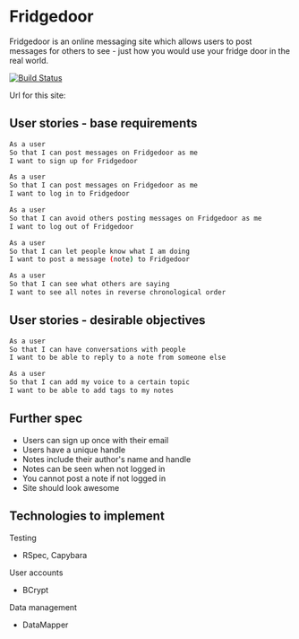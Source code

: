 Fridgedoor
==========

Fridgedoor is an online messaging site which allows users to post messages for others to see - just how you would use your fridge door in the real world.

[![Build Status](https://travis-ci.org/james-miller/chitter-challenge.svg)](https://travis-ci.org/james-miller/chitter-challenge)

Url for this site: [](https://fridgedoor.herokuapp.com)

User stories - base requirements
--------------------------------

```sh
As a user
So that I can post messages on Fridgedoor as me
I want to sign up for Fridgedoor

As a user
So that I can post messages on Fridgedoor as me
I want to log in to Fridgedoor

As a user
So that I can avoid others posting messages on Fridgedoor as me
I want to log out of Fridgedoor

As a user
So that I can let people know what I am doing  
I want to post a message (note) to Fridgedoor

As a user
So that I can see what others are saying  
I want to see all notes in reverse chronological order
```

User stories - desirable objectives
-----------------------------------

```sh
As a user
So that I can have conversations with people
I want to be able to reply to a note from someone else

As a user
So that I can add my voice to a certain topic
I want to be able to add tags to my notes
```

Further spec
------------

* Users can sign up once with their email
* Users have a unique handle
* Notes include their author's name and handle
* Notes can be seen when not logged in
* You cannot post a note if not logged in
* Site should look awesome

Technologies to implement
-------------------------

Testing
* RSpec, Capybara

User accounts
* BCrypt

Data management
* DataMapper
